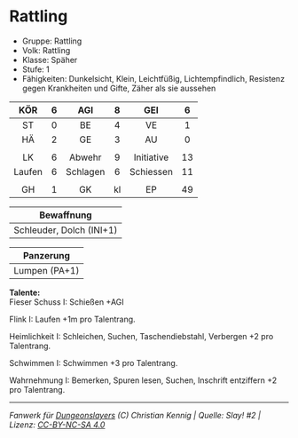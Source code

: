 # Rattling  
- Gruppe: Rattling  
- Volk: Rattling  
- Klasse: Späher  
- Stufe: 1  
- Fähigkeiten: Dunkelsicht, Klein, Leichtfüßig, Lichtempfindlich, Resistenz gegen Krankheiten und Gifte, Zäher als sie aussehen  


| KÖR | 6 | AGI | 8 | GEI | 6 |
| :-: | :-: | :-: | :-: | :-: | :-: |
| ST | 0 | BE | 4 | VE | 1 |
| HÄ | 2 | GE | 3 | AU | 0 |
|  |
| LK | 6 | Abwehr | 9 | Initiative | 13 |
| Laufen | 6 | Schlagen | 6 | Schiessen | 11 |
|  |
| GH | 1 | GK | kl | EP | 49 |

| Bewaffnung |
| --- |
| Schleuder, Dolch (INI+1) |


| Panzerung |
| --- |
| Lumpen (PA+1) |


**Talente:**  
Fieser Schuss I: Schießen +AGI

Flink I: Laufen +1m pro Talentrang.

Heimlichkeit I: Schleichen, Suchen, Taschendiebstahl, Verbergen +2 pro Talentrang.

Schwimmen I: Schwimmen +3 pro Talentrang.

Wahrnehmung I: Bemerken, Spuren lesen, Suchen, Inschrift entziffern +2 pro Talentrang.





___
*Fanwerk für [Dungeonslayers](https://www.dungeonslayers.net/) (C) Christian Kennig | Quelle: Slay! #2 | Lizenz: [CC-BY-NC-SA 4.0](https://creativecommons.org/licenses/by-nc-sa/4.0/deed.de)*